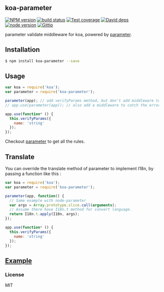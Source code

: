 koa-parameter
---------------

[![NPM version][npm-image]][npm-url]
[![build status][travis-image]][travis-url]
[![Test coverage][coveralls-image]][coveralls-url]
[![David deps][david-image]][david-url]
[![node version][node-image]][node-url]
[![Gittip][gittip-image]][gittip-url]

[npm-image]: https://img.shields.io/npm/v/koa-parameter.svg?style=flat-square
[npm-url]: https://npmjs.org/package/koa-parameter
[travis-image]: https://img.shields.io/travis/koajs/parameter.svg?style=flat-square
[travis-url]: https://travis-ci.org/koajs/parameter
[coveralls-image]: https://img.shields.io/coveralls/koajs/parameter.svg?style=flat-square
[coveralls-url]: https://coveralls.io/r/koajs/parameter?branch=master
[david-image]: https://img.shields.io/david/koajs/parameter.svg?style=flat-square
[david-url]: https://david-dm.org/koajs/parameter
[node-image]: https://img.shields.io/badge/node.js-%3E=_0.10-green.svg?style=flat-square
[node-url]: http://nodejs.org/download/
[gittip-image]: https://img.shields.io/gittip/dead-horse.svg?style=flat-square
[gittip-url]: https://www.gittip.com/dead-horse/

parameter validate middleware for koa, powered by [parameter](https://github.com/node-modules/parameter).

## Installation

```bash
$ npm install koa-parameter --save
```

## Usage

```js
var koa = require('koa');
var parameter = require('koa-parameter');

parameter(app); // add verifyParams method, but don't add middleware to catch the error
// app.use(parameter(app)); // also add a middleware to catch the error.

app.use(function* () {
  this.verifyParams({
    name: 'string'
  });
});
```

Checkout [parameter](https://github.com/node-modules/parameter) to get all the rules.

## Translate 

You can override the translate method of parameter to implement I18n, by passing a function like this :

```js
var koa = require('koa');
var parameter = require('koa-parameter');

parameter(app, function() {
  // Same example with node-parameter
  var args = Array.prototype.slice.call(arguments);
  // Assume there have I18n.t method for convert language.
  return I18n.t.apply(I18n, args);
});

app.use(function* () {
  this.verifyParams({
    name: 'string'
  });
});
```

## [Example](example/index.js)

### License

MIT
